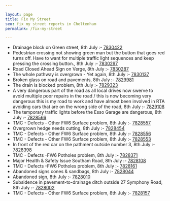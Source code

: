 ```yaml
---

layout: page
title: Fix My Street
seo: fix my street reports in Cheltenham
permalink: /fix-my-street

---
```


<!-- fix_marker starts -->

- Drainage block on Green street, 8th July :- [7830422](https://www.fixmystreet.com/report/7830422)
- Pedestrian crossing not showing green man but the button that goes red turns off. Have to want for multiple traffic light sequences and keep pressing the crossing button., 8th July :- [7830297](https://www.fixmystreet.com/report/7830297)
- Road Closed Ahead Sign on Verge, 8th July :- [7830287](https://www.fixmystreet.com/report/7830287)
- The whole pathway is overgrown - Yet again, 8th July :- [7830137](https://www.fixmystreet.com/report/7830137)
- Broken glass on road and pavements, 8th July :- [7829981](https://www.fixmystreet.com/report/7829981)
- The drain is blocked problem, 8th July :- [7829323](https://www.fixmystreet.com/report/7829323)
- A very dangerous part of the road as all local drives now swerve to avoid multiple poor repairs in the road / this is now becoming very dangerous this is my road to work and have almost been involved in RTA avoiding cars that are on the wrong side of the road, 8th July :- [7829108](https://www.fixmystreet.com/report/7829108)
- The temporary traffic lights before the Esso Garage are dangerous, 8th July :- [7828566](https://www.fixmystreet.com/report/7828566)
- TMC - Defects - Other FW6  Surface problem, 8th July :- [7828557](https://www.fixmystreet.com/report/7828557)
- Overgrown hedge needs cutting, 8th July :- [7828454](https://www.fixmystreet.com/report/7828454)
- TMC - Defects - Other FW6  Surface problem, 8th July :- [7828556](https://www.fixmystreet.com/report/7828556)
- TMC - Defects - Other FW6  Surface problem, 8th July :- [7828553](https://www.fixmystreet.com/report/7828553)
- In front of the red car on the pathment outside number 3, 8th July :- [7828398](https://www.fixmystreet.com/report/7828398)
- TMC - Defects -FW6 Potholes problem, 8th July :- [7828371](https://www.fixmystreet.com/report/7828371)
- Major Health & Safety Issue Southam Road, 8th July :- [7828108](https://www.fixmystreet.com/report/7828108)
- TMC - Defects -FW6 Potholes problem, 8th July :- [7828161](https://www.fixmystreet.com/report/7828161)
- Abandoned signs cones & sandbags, 8th July :- [7828044](https://www.fixmystreet.com/report/7828044)
- Abandoned sign, 8th July :- [7828010](https://www.fixmystreet.com/report/7828010)
- Subsidence in pavement-to-drainage ditch outside 27 Symphony Road, 8th July :- [7828002](https://www.fixmystreet.com/report/7828002)
- TMC - Defects - Other FW6  Surface problem, 8th July :- [7828157](https://www.fixmystreet.com/report/7828157)

<!-- fix_marker ends -->